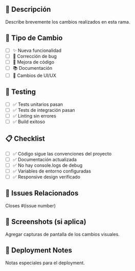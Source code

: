 ## 📝 Descripción

Describe brevemente los cambios realizados en esta rama.

## 🎯 Tipo de Cambio

- [ ] ✨ Nueva funcionalidad
- [ ] 🐛 Corrección de bug
- [ ] 🔧 Mejora de código
- [ ] 📚 Documentación
- [ ] 🎨 Cambios de UI/UX

## 🧪 Testing

- [ ] ✅ Tests unitarios pasan
- [ ] ✅ Tests de integración pasan
- [ ] ✅ Linting sin errores
- [ ] ✅ Build exitoso

## 📋 Checklist

- [ ] ✅ Código sigue las convenciones del proyecto
- [ ] ✅ Documentación actualizada
- [ ] ✅ No hay console.logs de debug
- [ ] ✅ Variables de entorno configuradas
- [ ] ✅ Responsive design verificado

## 🔗 Issues Relacionados

Closes #(issue number)

## 📸 Screenshots (si aplica)

Agregar capturas de pantalla de los cambios visuales.

## 🚀 Deployment Notes

Notas especiales para el deployment.

